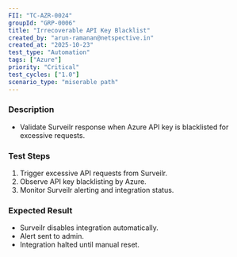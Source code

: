 ```yaml
---
FII: "TC-AZR-0024"
groupId: "GRP-0006"
title: "Irrecoverable API Key Blacklist"
created_by: "arun-ramanan@netspective.in"
created_at: "2025-10-23"
test_type: "Automation"
tags: ["Azure"]
priority: "Critical"
test_cycles: ["1.0"]
scenario_type: "miserable path"
---
```

### Description
- Validate Surveilr response when Azure API key is blacklisted for excessive requests.

### Test Steps
1. Trigger excessive API requests from Surveilr.  
2. Observe API key blacklisting by Azure.  
3. Monitor Surveilr alerting and integration status.

### Expected Result
- Surveilr disables integration automatically.  
- Alert sent to admin.  
- Integration halted until manual reset.
